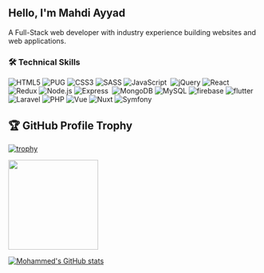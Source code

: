 ## Hello, I'm Mahdi Ayyad
A Full-Stack web developer with industry experience building websites and web applications. 

### [](https://github.com/mahdiayyad#-tech-stack)🛠 Technical Skills

![HTML5](https://img.shields.io/badge/-HTML5-05122A?style=flat&logo=HTML5)&nbsp;![PUG](https://img.shields.io/badge/-PUG-05122A?style=flat&logo=PUG&logoColor=A86454)&nbsp;![CSS3](https://img.shields.io/badge/-CSS3-05122A?style=flat&logo=CSS3&&logoColor=1572B6)&nbsp;![SASS](https://img.shields.io/badge/-SASS-05122A?style=flat&logo=SASS&&logoColor=CC6699)&nbsp;![JavaScript](https://img.shields.io/badge/-JavaScript-05122A?style=flat&logo=javascript&&logoColor=#F7DF1E)
&nbsp;![jQuery](https://img.shields.io/badge/-jQuery-05122A?style=flat&logo=jQuery&&logoColor=0769AD)&nbsp;![React](https://img.shields.io/badge/-React.js-05122A?style=flat&logo=react&&logoColor=#F7DF1E)&nbsp;![Redux](https://img.shields.io/badge/-Redux-05122A?style=flat&logo=Redux&&logoColor=764ABC)&nbsp;![Node.js](https://img.shields.io/badge/-Node.js-05122A?style=flat&logo=node.js&&logoColor=339933)&nbsp;![Express](https://img.shields.io/badge/-Express-05122A?style=flat&logo=express&&logoColor=white)&nbsp;
![MongoDB](https://img.shields.io/badge/-MongoDB-05122A?style=flat&logo=MongoDB&&logoColor=47A248)&nbsp;![MySQL](https://img.shields.io/badge/-MySQL-05122A?style=flat&logo=MySQL&&logoColor=4479A1)&nbsp;![firebase](https://img.shields.io/badge/-Firebase-05122A?style=flat&logo=firebase&&logoColor=FFCA28)&nbsp;![flutter](https://img.shields.io/badge/-Flutter-05122A?style=flat&logo=flutter&&logoColor=0175C2)&nbsp;![Laravel](https://img.shields.io/badge/-Laravel-05122A?style=flat&logo=laravel&&logoColor=E52030)&nbsp;![PHP](https://img.shields.io/badge/-PHP-05122A?style=flat&logo=php&&logoColor=777BB3)&nbsp;![Vue](https://img.shields.io/badge/-Vue.js-05122A?style=flat&logo=vue.js&&logoColor=41B883)&nbsp;![Nuxt](https://img.shields.io/badge/-Nuxt.js-05122A?style=flat&logo=nuxt.js&&logoColor=41B883)&nbsp;![Symfony](https://img.shields.io/badge/-Symfony-05122A?style=flat&logo=symfony&&logoColor=FFFFFF)


## 🏆 GitHub Profile Trophy

[![trophy](https://github-profile-trophy.vercel.app/?username=mahdiayyad&row=1&column=6&theme=algolia)](https://github.com/mahdiayyad)

  <img height="180em" src="https://github-readme-stats-eight-theta.vercel.app/api/top-langs/?username=mahdiayyad&layout=compact&langs_count=8&theme=algolia"/> 

[![Mohammed's GitHub stats](https://github-readme-stats.vercel.app/api?username=mahdiayyad&no-bg=true&count_private=true&show_icons=true&theme=algolia)](https://github.com/mahdiayyad)
